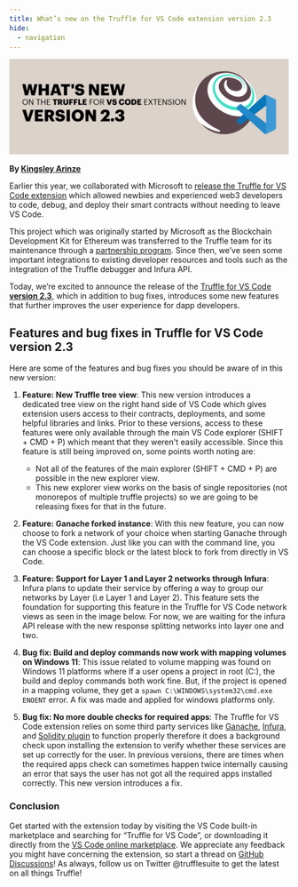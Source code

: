 ```yaml
---
title: What’s new on the Truffle for VS Code extension version 2.3
hide:
  - navigation
---
```


![truffle vs code extension - banner](./Blog_header_vscode_v2.3.png)

**By [Kingsley Arinze](https://twitter.com/heydamali)**

Earlier this year, we collaborated with Microsoft to [release the Truffle for VS Code extension](https://trufflesuite.com/blog/build-on-web3-with-truffle-vs-code-extension) which allowed newbies and experienced web3 developers to code, debug, and deploy their smart contracts without needing to leave VS Code.

This project which was originally started by Microsoft as the Blockchain Development Kit for Ethereum was transferred to the Truffle team for its maintenance through a [partnership program](https://consensys.net/blog/press-release/consensys-expands-blockchain-service-capabilities-on-microsoft-azure). Since then, we’ve seen some important integrations to existing developer resources and tools such as the integration of the Truffle debugger and Infura API.

Today, we’re excited to announce the release of the [Truffle for VS Code **version 2.3**](https://marketplace.visualstudio.com/items?itemName=trufflesuite-csi.truffle-vscode), which in addition to bug fixes, introduces some new features that further improves the user experience for dapp developers.

## Features and bug fixes in Truffle for VS Code version 2.3

Here are some of the features and bug fixes you should be aware of in this new version:

1. **Feature: New Truffle tree view**: This new version introduces a dedicated tree view on the right hand side of VS Code which gives extension users access to their contracts, deployments, and some helpful libraries and links. Prior to these versions, access to these features were only available through the main VS Code explorer (SHIFT + CMD + P) which meant that they weren't easily accessible. Since this feature is still being improved on, some points worth noting are:
   - Not all of the features of the main explorer (SHIFT + CMD + P) are possible in the new explorer view. 
   - This new explorer view works on the basis of single repositories (not monorepos of multiple truffle projects) so we are going to be releasing fixes for that in the future.

2. **Feature: Ganache forked instance**: With this new feature, you can now choose to fork a network of your choice when starting Ganache through the VS Code extension. Just like you can with the command line, you can choose a specific block or the latest block to fork from directly in VS Code.

3. **Feature: Support for Layer 1 and Layer 2 networks through Infura**: Infura plans to update their service by offering a way to group our networks by Layer (i.e Layer 1 and Layer 2). This feature sets the foundation for supporting this feature in the Truffle for VS Code network views as seen in the image below. For now, we are waiting for the infura API release with the new response splitting networks into layer one and two.

4. **Bug fix: Build and deploy commands now work with mapping volumes on Windows 11**: This issue related to volume mapping was found on Windows 11 platforms where If a user opens a project in root (C:), the build and deploy commands both work fine. But, if the project is opened in a mapping volume, they get a `spawn C:\WINDOWS\system32\cmd.exe ENOENT` error. A fix was made and applied for windows platforms only.

5. **Bug fix: No more double checks for required apps**: The Truffle for VS Code extension relies on some third party services like [Ganache](https://trufflesuite.com/ganache), [Infura](https://infura.io?utm_source=truffle&utm_medium=referral&utm_campaign=2022_Jul_whats-new-on-the-truffle-for-vs-code-extension-version-2.3_content_content), and [Solidity plugin](https://docs.soliditylang.org/en/latest) to function properly therefore it does a background check upon installing the extension to verify whether these services are set up correctly for the user. In previous versions, there are times when the required apps check can sometimes happen twice internally causing an error that says the user has not got all the required apps installed correctly. This new version introduces a fix.
### Conclusion
Get started with the extension today by visiting the VS Code built-in marketplace and searching for “Truffle for VS Code”, or downloading it directly from the [VS Code online marketplace](https://marketplace.visualstudio.com/items?itemName=trufflesuite-csi.truffle-vscode). We appreciate any feedback you might have concerning the extension, so start a thread on [GitHub Discussions](https://github.com/orgs/trufflesuite/discussions/categories/vscode-extension)! As always, follow us on Twitter @trufflesuite to get the latest on all things Truffle!